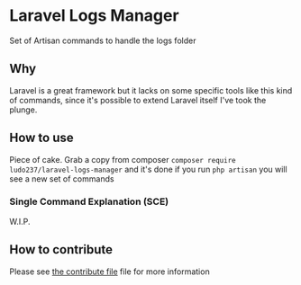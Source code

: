 # Laravel Logs Manager

Set of Artisan commands to handle the logs folder

## Why

Laravel is a great framework but it lacks on some specific tools
like this kind of commands, since it's possible to extend Laravel itself
I've took the plunge.

## How to use

Piece of cake. Grab a copy from composer `composer require ludo237/laravel-logs-manager`
and it's done if you run `php artisan` you will see a new set of commands

### Single Command Explanation (SCE)

W.I.P.

## How to contribute

Please see [the contribute file](CONTRIBUTING.md) file for more information